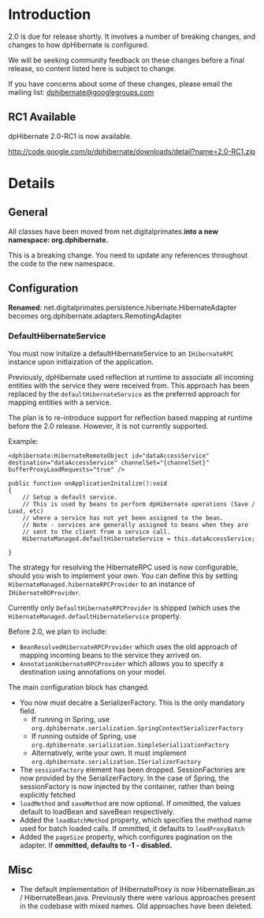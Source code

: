 # Introduction #

2.0 is due for release shortly.  It involves a number of breaking changes, and changes to how dpHibernate is configured.

We will be seeking community feedback on these changes before a final release, so content listed here is subject to change.

If you have concerns about some of these changes, please email the mailing list:
dphibernate@googlegroups.com

## RC1 Available ##
dpHibernate 2.0-RC1 is now available.

http://code.google.com/p/dphibernate/downloads/detail?name=2.0-RC1.zip

# Details #
## General ##
All classes have been moved from net.digitalprimates.**into a new namespace: org.dphibernate.**

This is a breaking change.  You need to update any references throughout the code to the new  namespace.
## Configuration ##
**Renamed**: net.digitalprimates.persistence.hibernate.HibernateAdapter becomes org.dphibernate.adapters.RemotingAdapter

### DefaultHibernateService ###
You must now initalize a defaultHibernateService to an `IHibernateRPC` instance upon initlaization of the application.

Previously, dpHibernate used reflection at runtime to associate all incoming entities with the service they were received from.  This approach has been replaced by the `defaultHibernateService` as the preferred approach for mapping entities with a service.

The plan is to re-introduce support for reflection based mapping at runtime before the 2.0 release.  However, it is not currently supported.

Example:
```
<dphibernate:HibernateRemoteObject id="dataAccessService" destination="dataAccessService" channelSet="{channelSet}" bufferProxyLoadRequests="true" />

public function onApplicationInitalize():void
{
	// Setup a default service.
	// This is used by beans to perform dpHibernate operations (Save / Load, etc)
	// where a service has not yet been assigned to the bean.
	// Note - services are generally assigned to beans when they are
	// sent to the client from a service call.
	HibernateManaged.defaultHibernateService = this.dataAccessService;

}
```


The strategy for resolving the HibernateRPC used is now configurable, should you wish to implement your own.  You can define this by setting `HibernateManaged.hibernateRPCProvider` to an instance of `IHibernateROProvider`.

Currently only `DefaultHibernateRPCProvider` is shipped (which uses the `HibernateManaged.defaultHibernateService` property.

Before 2.0, we plan to include:
  * `BeanResolvedHibernateRPCProvider` which uses the old approach of mapping incoming beans to the service they arrived on.
  * `AnnotationHibernateRPCProvider` which allows you to specify a destination using annotations on your model.

The main configuration block has changed.
  * You now must decalre a SerializerFactory.  This is the only mandatory field.
    * If running in Spring, use `org.dphibernate.serialization.SpringContextSerializerFactory`
    * If running outside of Spring, use `org.dphibernate.serialization.SimpleSerializationFactory`
    * Alternatively, write your own.  It must implement `org.dphibernate.serialization.ISerializerFactory`
  * The `sessionFactory` element has been dropped.  SessionFactories are now provided by the SerializerFactory.  In the case of Spring, the sessionFactory is now injected by the container, rather than being explicitly fetched
  * `loadMethod` and `saveMethod` are now optional.  If ommitted, the values default to loadBean and saveBean respectively.
  * Added the `loadBatchMethod` property, which specifies the method name used for batch loaded calls.  If ommitted, it defaults to `loadProxyBatch`
  * Added the `pageSize` property, which configures pagination on the adapter.  If  **ommitted, defaults to -1 - disabled.**

## Misc ##
  * The default implementation of IHibernateProxy is now HibernateBean.as / HibernateBean.java.  Previously there were various approaches present in the codebase with mixed names.  Old approaches have been deleted.